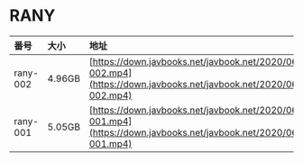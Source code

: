 # RANY

| 番号 | 大小 | 地址 |
| :--- | :--- | :--- |
| rany-002 | 4.96GB | [https://down.javbooks.net/javbook.net/2020/06/22/rany-002.mp4](https://down.javbooks.net/javbook.net/2020/06/22/rany-002.mp4) |
| rany-001 | 5.05GB | [https://down.javbooks.net/javbook.net/2020/06/22/rany-001.mp4](https://down.javbooks.net/javbook.net/2020/06/22/rany-001.mp4) |

